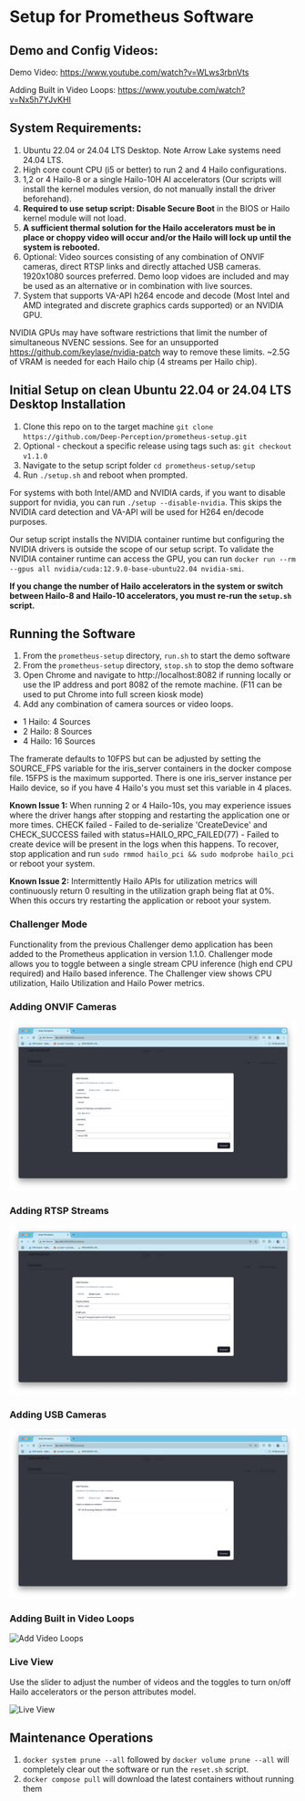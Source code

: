 # Setup for Prometheus Software

## Demo and Config Videos: 

Demo Video: https://www.youtube.com/watch?v=WLws3rbnVts

Adding Built in Video Loops: https://www.youtube.com/watch?v=Nx5h7YJvKHI

## System Requirements:

1. Ubuntu 22.04 or 24.04 LTS Desktop. Note Arrow Lake systems need 24.04 LTS.
2. High core count CPU (i5 or better) to run 2 and 4 Hailo configurations. 
3. 1,2 or 4 Hailo-8 or a single Hailo-10H AI accelerators (Our scripts will install the kernel modules version, do not manually install the driver beforehand).
4. **Required to use setup script: Disable Secure Boot** in the BIOS or Hailo kernel module will not load.
5. **A sufficient thermal solution for the Hailo accelerators must be in place or choppy video will occur and/or the Hailo will lock up until the system is rebooted.**  
6. Optional: Video sources consisting of any combination of ONVIF cameras, direct RTSP links and directly attached USB cameras. 1920x1080 sources preferred. Demo loop vidoes are included and may be used as an alternative or in combination with live sources.
7. System that supports VA-API h264 encode and decode (Most Intel and AMD integrated and discrete graphics cards supported) or an NVIDIA GPU.

NVIDIA GPUs may have software restrictions that limit the number of simultaneous NVENC sessions. See for an unsupported https://github.com/keylase/nvidia-patch way to remove these limits. ~2.5G of VRAM is needed for each Hailo chip (4 streams per Hailo chip).

## Initial Setup on clean Ubuntu 22.04 or 24.04 LTS Desktop Installation

1. Clone this repo on to the target machine `git clone https://github.com/Deep-Perception/prometheus-setup.git`
2. Optional - checkout a specific release using tags such as: `git checkout v1.1.0`
3. Navigate to the setup script folder `cd prometheus-setup/setup`
4. Run `./setup.sh` and reboot when prompted.

For systems with both Intel/AMD and NVIDIA cards, if you want to disable support for nvidia, you can run `./setup --disable-nvidia`. This skips the NVIDIA card detection and VA-API will be used for H264 en/decode purposes. 

Our setup script installs the NVIDIA container runtime but configuring the NVIDIA drivers is outside the scope of our setup script. To validate the NVIDIA container runtime can access the GPU, you can run `docker run --rm --gpus all nvidia/cuda:12.9.0-base-ubuntu22.04 nvidia-smi`.

**If you change the number of Hailo accelerators in the system or switch between Hailo-8 and Hailo-10 accelerators, you must re-run the `setup.sh` script.**

## Running the Software

1. From the `prometheus-setup` directory, `run.sh` to start the demo software
2. From the `prometheus-setup` directory, `stop.sh` to stop the demo software
3. Open Chrome and navigate to http://localhost:8082 if running locally or use the IP address and port 8082 of the remote machine. (F11 can be used to put Chrome into full screen kiosk mode)
4. Add any combination of camera sources or video loops.
- 1 Hailo: 4 Sources
- 2 Hailo: 8 Sources
- 4 Hailo: 16 Sources

The framerate defaults to 10FPS but can be adjusted by setting the SOURCE_FPS variable for the iris_server containers in the docker compose file. 15FPS is the maximum supported. There is one iris_server instance per Hailo device, so if you have 4 Hailo's you must set this variable in 4 places. 

**Known Issue 1:** When running 2 or 4 Hailo-10s, you may experience issues where the driver hangs after stopping and restarting the application one or more times. CHECK failed - Failed to de-serialize 'CreateDevice' and CHECK_SUCCESS failed with status=HAILO_RPC_FAILED(77) - Failed to create device will be present in the logs when this happens. To recover, stop application and run `sudo rmmod hailo_pci && sudo modprobe hailo_pci` or reboot your system.

**Known Issue 2:** Intermittently Hailo APIs for utilization metrics will continuously return 0 resulting in the utilization graph being flat at 0%. When this occurs try restarting the application or reboot your system.

### Challenger Mode ###

Functionality from the previous Challenger demo application has been added to the Prometheus application in version 1.1.0. Challenger mode allows you to toggle between a single stream CPU inference (high end CPU required) and Hailo based inference. The Challenger view shows CPU utilization, Hailo Utilization and Hailo Power metrics. 

### Adding ONVIF Cameras

![Add ONVIF Camera](images/Add_ONVIF.png)

### Adding RTSP Streams

![Add RTSP Stream](images/Add_RTSP.png)

### Adding USB Cameras

![Add USB Camera](images/Add_USB.png)

### Adding Built in Video Loops

![Add Video Loops](images/Add_Video_Loops.png)

### Live View

Use the slider to adjust the number of videos and the toggles to turn on/off Hailo accelerators or the person attributes model.

![Live View](images/Live_View.png)

## Maintenance Operations

1. `docker system prune --all` followed by `docker volume prune --all` will completely clear out the software or run the `reset.sh` script.
2. `docker compose pull` will download the latest containers without running them 
